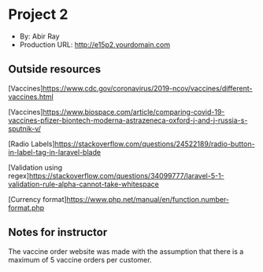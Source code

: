 # Project 2
+ By: Abir Ray
+ Production URL: <http://e15p2.yourdomain.com>

## Outside resources
[Vaccines]<https://www.cdc.gov/coronavirus/2019-ncov/vaccines/different-vaccines.html>

[Vaccines]<https://www.biospace.com/article/comparing-covid-19-vaccines-pfizer-biontech-moderna-astrazeneca-oxford-j-and-j-russia-s-sputnik-v/>

[Radio Labels]<https://stackoverflow.com/questions/24522189/radio-button-in-label-tag-in-laravel-blade>

[Validation using regex]<https://stackoverflow.com/questions/34099777/laravel-5-1-validation-rule-alpha-cannot-take-whitespace>

[Currency format]<https://www.php.net/manual/en/function.number-format.php>

## Notes for instructor
The vaccine order website was made with the assumption that there is a maximum of 5 vaccine orders per customer.
